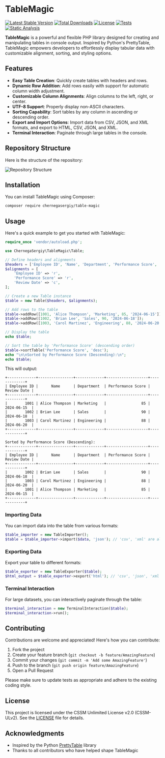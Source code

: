 # TableMagic

[![Latest Stable Version](https://img.shields.io/packagist/v/chernegasergiy/table-magic.svg?label=Packagist&logo=packagist)](https://packagist.org/packages/chernegasergiy/table-magic)
[![Total Downloads](https://img.shields.io/packagist/dt/chernegasergiy/table-magic.svg?label=Downloads&logo=packagist)](https://packagist.org/packages/chernegasergiy/table-magic)
[![License](https://img.shields.io/packagist/l/chernegasergiy/table-magic.svg?label=Licence&logo=open-source-initiative)](https://packagist.org/packages/chernegasergiy/table-magic)
[![Tests](https://img.shields.io/github/actions/workflow/status/ChernegaSergiy/table-magic/phpunit.yml?label=Tests&logo=github)](https://github.com/ChernegaSergiy/table-magic/actions/workflows/phpunit.yml)
[![Static Analysis](https://img.shields.io/github/actions/workflow/status/ChernegaSergiy/table-magic/phpstan.yml?label=PHPStan&logo=github)](https://github.com/ChernegaSergiy/table-magic/actions/workflows/phpstan.yml)

**TableMagic** is a powerful and flexible PHP library designed for creating and manipulating tables in console output. Inspired by Python's PrettyTable, TableMagic empowers developers to effortlessly display tabular data with customizable alignment, sorting, and styling options.

## Features

- **Easy Table Creation**: Quickly create tables with headers and rows.
- **Dynamic Row Addition**: Add rows easily with support for automatic column width adjustment.
- **Customizable Column Alignments**: Align columns to the left, right, or center.
- **UTF-8 Support**: Properly display non-ASCII characters.
- **Sorting Capability**: Sort tables by any column in ascending or descending order.
- **Export and Import Options**: Import data from CSV, JSON, and XML formats, and export to HTML, CSV, JSON, and XML.
- **Terminal Interaction**: Paginate through large tables in the console.

## Repository Structure

Here is the structure of the repository:

![Repository Structure](https://github.com/user-attachments/assets/827f0ab3-7dd3-4c86-862b-c68330da94f9)

## Installation

You can install TableMagic using Composer:

```bash
composer require chernegasergiy/table-magic
```

## Usage

Here's a quick example to get you started with TableMagic:

```php
require_once 'vendor/autoload.php';

use ChernegaSergiy\TableMagic\Table;

// Define headers and alignments
$headers = ['Employee ID', 'Name', 'Department', 'Performance Score', 'Review Date'];
$alignments = [
    'Employee ID' => 'r',
    'Performance Score' => 'r',
    'Review Date' => 'c',
];

// Create a new Table instance
$table = new Table($headers, $alignments);

// Add rows to the table
$table->addRow([1001, 'Alice Thompson', 'Marketing', 85, '2024-06-15']);
$table->addRow([1002, 'Brian Lee', 'Sales', 90, '2024-06-18']);
$table->addRow([1003, 'Carol Martinez', 'Engineering', 88, '2024-06-20']);

// Display the table
echo $table;

// Sort the table by 'Performance Score' (descending order)
$table->sortTable('Performance Score', 'desc');
echo "\n\nSorted by Performance Score (Descending):\n";
echo $table;
```

This will output:

```
+-------------+----------------+-------------+-------------------+-------------+
| Employee ID |      Name      | Department  | Performance Score | Review Date |
+-------------+----------------+-------------+-------------------+-------------+
|        1001 | Alice Thompson | Marketing   |                85 | 2024-06-15  |
|        1002 | Brian Lee      | Sales       |                90 | 2024-06-18  |
|        1003 | Carol Martinez | Engineering |                88 | 2024-06-20  |
+-------------+----------------+-------------+-------------------+-------------+

Sorted by Performance Score (Descending):
+-------------+----------------+-------------+-------------------+-------------+
| Employee ID |      Name      | Department  | Performance Score | Review Date |
+-------------+----------------+-------------+-------------------+-------------+
|        1002 | Brian Lee      | Sales       |                90 | 2024-06-18  |
|        1003 | Carol Martinez | Engineering |                88 | 2024-06-20  |
|        1001 | Alice Thompson | Marketing   |                85 | 2024-06-15  |
+-------------+----------------+-------------+-------------------+-------------+
```

### Importing Data

You can import data into the table from various formats:

```php
$table_importer = new TableImporter();
$table = $table_importer->import($data, 'json'); // 'csv', 'xml' are also supported
```

### Exporting Data

Export your table to different formats:

```php
$table_exporter = new TableExporter($table);
$html_output = $table_exporter->export('html'); // 'csv', 'json', 'xml' are also supported
```

### Terminal Interaction

For large datasets, you can interactively paginate through the table:

```php
$terminal_interaction = new TerminalInteraction($table);
$terminal_interaction->run();
```

## Contributing

Contributions are welcome and appreciated! Here's how you can contribute:

1. Fork the project
2. Create your feature branch (`git checkout -b feature/AmazingFeature`)
3. Commit your changes (`git commit -m 'Add some AmazingFeature'`)
4. Push to the branch (`git push origin feature/AmazingFeature`)
5. Open a Pull Request

Please make sure to update tests as appropriate and adhere to the existing coding style.

## License

This project is licensed under the CSSM Unlimited License v2.0 (CSSM-ULv2). See the [LICENSE](LICENSE) file for details.

## Acknowledgments

- Inspired by the Python [PrettyTable](https://github.com/jazzband/prettytable) library
- Thanks to all contributors who have helped shape TableMagic
